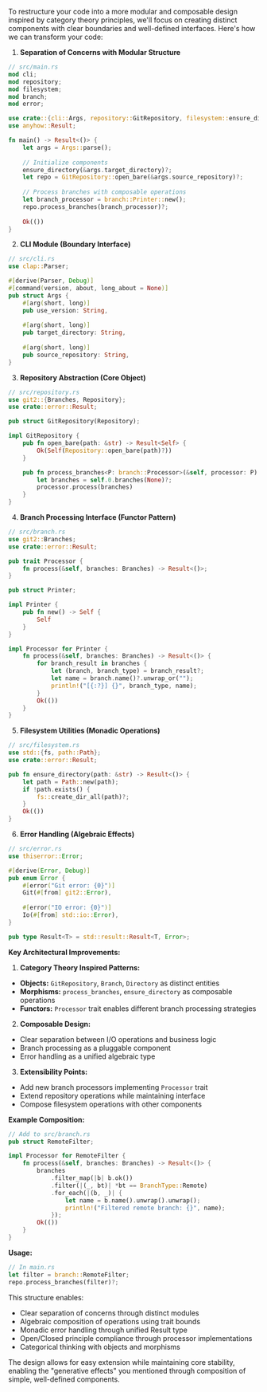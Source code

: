 To restructure your code into a more modular and composable design inspired by category theory principles, we'll focus on creating distinct components with clear boundaries and well-defined interfaces. Here's how we can transform your code:

1. **Separation of Concerns with Modular Structure**
```rust
// src/main.rs
mod cli;
mod repository;
mod filesystem;
mod branch;
mod error;

use crate::{cli::Args, repository::GitRepository, filesystem::ensure_directory};
use anyhow::Result;

fn main() -> Result<()> {
    let args = Args::parse();
    
    // Initialize components
    ensure_directory(&args.target_directory)?;
    let repo = GitRepository::open_bare(&args.source_repository)?;
    
    // Process branches with composable operations
    let branch_processor = branch::Printer::new();
    repo.process_branches(branch_processor)?;
    
    Ok(())
}
```

2. **CLI Module (Boundary Interface)**
```rust
// src/cli.rs
use clap::Parser;

#[derive(Parser, Debug)]
#[command(version, about, long_about = None)]
pub struct Args {
    #[arg(short, long)]
    pub use_version: String,
    
    #[arg(short, long)]
    pub target_directory: String,
    
    #[arg(short, long)]
    pub source_repository: String,
}
```

3. **Repository Abstraction (Core Object)**
```rust
// src/repository.rs
use git2::{Branches, Repository};
use crate::error::Result;

pub struct GitRepository(Repository);

impl GitRepository {
    pub fn open_bare(path: &str) -> Result<Self> {
        Ok(Self(Repository::open_bare(path)?))
    }

    pub fn process_branches<P: branch::Processor>(&self, processor: P) -> Result<()> {
        let branches = self.0.branches(None)?;
        processor.process(branches)
    }
}
```

4. **Branch Processing Interface (Functor Pattern)**
```rust
// src/branch.rs
use git2::Branches;
use crate::error::Result;

pub trait Processor {
    fn process(&self, branches: Branches) -> Result<()>;
}

pub struct Printer;

impl Printer {
    pub fn new() -> Self {
        Self
    }
}

impl Processor for Printer {
    fn process(&self, branches: Branches) -> Result<()> {
        for branch_result in branches {
            let (branch, branch_type) = branch_result?;
            let name = branch.name()?.unwrap_or("");
            println!("[{:?}] {}", branch_type, name);
        }
        Ok(())
    }
}
```

5. **Filesystem Utilities (Monadic Operations)**
```rust
// src/filesystem.rs
use std::{fs, path::Path};
use crate::error::Result;

pub fn ensure_directory(path: &str) -> Result<()> {
    let path = Path::new(path);
    if !path.exists() {
        fs::create_dir_all(path)?;
    }
    Ok(())
}
```

6. **Error Handling (Algebraic Effects)**
```rust
// src/error.rs
use thiserror::Error;

#[derive(Error, Debug)]
pub enum Error {
    #[error("Git error: {0}")]
    Git(#[from] git2::Error),
    
    #[error("IO error: {0}")]
    Io(#[from] std::io::Error),
}

pub type Result<T> = std::result::Result<T, Error>;
```

**Key Architectural Improvements:**

1. **Category Theory Inspired Patterns:**
- **Objects:** `GitRepository`, `Branch`, `Directory` as distinct entities
- **Morphisms:** `process_branches`, `ensure_directory` as composable operations
- **Functors:** `Processor` trait enables different branch processing strategies

2. **Composable Design:**
- Clear separation between I/O operations and business logic
- Branch processing as a pluggable component
- Error handling as a unified algebraic type

3. **Extensibility Points:**
- Add new branch processors implementing `Processor` trait
- Extend repository operations while maintaining interface
- Compose filesystem operations with other components

**Example Composition:**
```rust
// Add to src/branch.rs
pub struct RemoteFilter;

impl Processor for RemoteFilter {
    fn process(&self, branches: Branches) -> Result<()> {
        branches
            .filter_map(|b| b.ok())
            .filter(|(_, bt)| *bt == BranchType::Remote)
            .for_each(|(b, _)| {
                let name = b.name().unwrap().unwrap();
                println!("Filtered remote branch: {}", name);
            });
        Ok(())
    }
}
```

**Usage:**
```rust
// In main.rs
let filter = branch::RemoteFilter;
repo.process_branches(filter)?;
```

This structure enables:
- Clear separation of concerns through distinct modules
- Algebraic composition of operations using trait bounds
- Monadic error handling through unified Result type
- Open/Closed principle compliance through processor implementations
- Categorical thinking with objects and morphisms

The design allows for easy extension while maintaining core stability, enabling the "generative effects" you mentioned through composition of simple, well-defined components.
